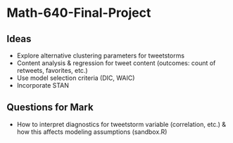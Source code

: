 # Math-640-Final-Project

## Ideas

* Explore alternative clustering parameters for tweetstorms
* Content analysis & regression for tweet content (outcomes: count of retweets, favorites, etc.)
* Use model selection criteria (DIC, WAIC)
* Incorporate STAN

## Questions for Mark

* How to interpret diagnostics for tweetstorm variable (correlation, etc.) & how this affects modeling assumptions (sandbox.R)
